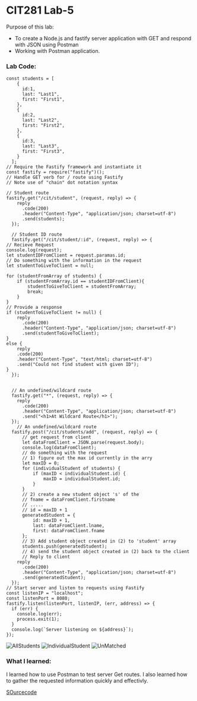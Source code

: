 # CIT281 Lab-5
Purpose of this lab:
- To create a Node.js and fastify server application with GET and respond with JSON using Postman
- Working with Postman application. 

### Lab Code: 
```
const students = [
    {
      id:1,
      last: "Last1",
      first: "First1",
    },
    {
      id:2,
      last: "Last2",
      first: "First2",
    },
    {
      id:3,
      last: "Last3",
      first: "First3",
    }
  ];
// Require the Fastify framework and instantiate it
const fastify = require("fastify")();
// Handle GET verb for / route using Fastify
// Note use of "chain" dot notation syntax

// Student route 
fastify.get("/cit/student", (request, reply) => {
    reply
      .code(200)
      .header("Content-Type", "application/json; charset=utf-8")
      .send(students);
  });
  
  // Student ID route
  fastify.get("/cit/student/:id", (request, reply) => {
// Recieve Request
console.log(request);
let studentIDFromClient = request.paramas.id;
// Do something with the information in the request 
let studentToGiveToClient = null; 

for (studentFromArray of students) {
    if (studentFromArray.id == studentIDFromClient){
        studentToGiveToClient = studentFromArray;
        break;
    }
}
// Provide a response 
if (studentToGiveToClient != null) {
    reply
      .code(200)
      .header("Content-Type", "application/json; charset=utf-8")
      .send(studentToGiveToClient);
}
else {
    reply
    .code(200)
    .header("Content-Type", "text/html; charset=utf-8")
    .send("Could not find student with given ID");
}
  });
  

  // An undefined/wildcard route
  fastify.get("*", (request, reply) => {
    reply
      .code(200)
      .header("Content-Type", "application/json; charset=utf-8")
      .send("<h1>At Wildcard Route</h1>");
  });
    // An undefined/wildcard route
  fastify.post("/cit/students/add", (request, reply) => {
      // get request from client
      let dataFromClient = JSON.parse(request.body);
      console.log(dataFromClient);
      // do something with the request
      // 1) figure out the max id currently in the arry
      let maxID = 0;
      for (individualStudent of students) {
          if (maxID < individualStudent.id) {
              maxID = individualStudent.id;
          } 
      }
      // 2) create a new student object 's' of the 
      // fname = dataFromClient.firstname
      // .....
      // id = maxID + 1 
      generatedStudent = {
          id: maxID + 1,
          last: dataFromClient.lname,
          first: dataFromClient.fname
      };
      // 3) Add student object created in (2) to 'student' array
      students.push(generatedStudent);
      // 4) send the student object created in (2) back to the client 
      // Reply to client 
    reply
      .code(200)
      .header("Content-Type", "application/json; charset=utf-8")
      .send(generatedStudent);
  });
// Start server and listen to requests using Fastify
const listenIP = "localhost";
const listenPort = 8080;
fastify.listen(listenPort, listenIP, (err, address) => {
  if (err) {
    console.log(err);
    process.exit(1);
  }
  console.log(`Server listening on ${address}`);
});
```
![AllStudents](https://user-images.githubusercontent.com/84296093/120626512-93544f00-c417-11eb-827c-030726410d2f.JPG)
![IndividualStudent](https://user-images.githubusercontent.com/84296093/120626567-a36c2e80-c417-11eb-8b96-358802c1b105.JPG)
![UnMatched](https://user-images.githubusercontent.com/84296093/120626558-9fd8a780-c417-11eb-92ab-7226abd89094.JPG)

### What I learned:
I learned how to use Postman to test server Get routes. I also learned how to gather the requested information quickly and effectivly. 

[SOurcecode](https://ruichen11.github.io/Ruichen11.CIT-Minor/)
